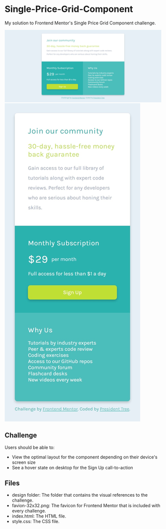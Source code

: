 # Single-Price-Grid-Component
My solution to Frontend Mentor's Single Price Grid Component challenge.

![Desktop Calculator](https://raw.githubusercontent.com/PresidentTree/Single-Price-Grid-Component/main/Grid%20Component%201.jpeg)
![Mobile Calculator](https://raw.githubusercontent.com/PresidentTree/Single-Price-Grid-Component/main/Grid%20Component%202.jpeg)

## Challenge
Users should be able to:

- View the optimal layout for the component depending on their device's screen size
- See a hover state on desktop for the Sign Up call-to-action

## Files
- design folder: The folder that contains the visual references to the challenge.
- favion-32x32.png: The favicon for Frontend Mentor that is included with every challenge.
- index.html: The HTML file.
- style.css: The CSS file.
